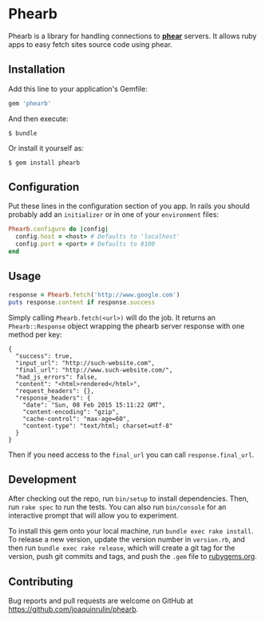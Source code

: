 # Phearb

Phearb is a library for handling connections to [**phear**](https://github.com/Tomtomgo/phearjs) servers. It allows ruby apps to easy fetch sites source code using phear.

## Installation

Add this line to your application's Gemfile:

```ruby
gem 'phearb'
```

And then execute:

    $ bundle

Or install it yourself as:

    $ gem install phearb

## Configuration

Put these lines in the configuration section of you app. In rails you should probably add an `initializer` or in one of your `environment` files:

```ruby
Phearb.configure do |config|
  config.host = <host> # Defaults to 'localhost'
  config.port = <port> # Defaults to 8100
end
```

## Usage 
```ruby
response = Phearb.fetch('http://www.google.com')
puts response.content if response.success
```

Simply calling `Phearb.fetch(<url>)` will do the job. It returns an `Phearb::Response` object wrapping the phearb server response with one method per key: 
```
{
  "success": true,
  "input_url": "http://such-website.com",
  "final_url": "http://www.such-website.com/",
  "had_js_errors": false,
  "content": "<html>rendered</html>",
  "request_headers": {},
  "response_headers": {
    "date": "Sun, 08 Feb 2015 15:11:22 GMT",
    "content-encoding": "gzip",
    "cache-control": "max-age=60",
    "content-type": "text/html; charset=utf-8"
  }
}
```

Then if you need access to the `final_url` you can call `response.final_url`.

## Development

After checking out the repo, run `bin/setup` to install dependencies. Then, run `rake spec` to run the tests. You can also run `bin/console` for an interactive prompt that will allow you to experiment.

To install this gem onto your local machine, run `bundle exec rake install`. To release a new version, update the version number in `version.rb`, and then run `bundle exec rake release`, which will create a git tag for the version, push git commits and tags, and push the `.gem` file to [rubygems.org](https://rubygems.org).

## Contributing

Bug reports and pull requests are welcome on GitHub at https://github.com/joaquinrulin/phearb.
